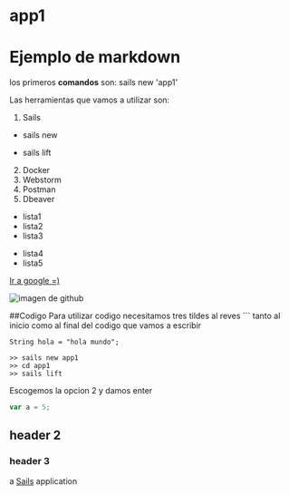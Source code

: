 # app1
# Ejemplo de markdown
los primeros **comandos** son:
sails new 'app1'

Las herramientas que vamos a utilizar son:
1. Sails
  * sails new
  - sails lift
2. Docker
3. Webstorm
4. Postman
5. Dbeaver

- lista1
- lista2
- lista3
* lista4
* lista5

[Ir a google =) ](www.google.com)

![imagen de github](https://assets-cdn.github.com/images/modules/open_graph/github-mark.png)

##Codigo
Para utilizar codigo necesitamos tres tildes al reves ``` tanto al inicio como al final del codigo que vamos a escribir
```
String hola = "hola mundo";
```
```
>> sails new app1
>> cd app1
>> sails lift
```

Escogemos la opcion 2 y damos enter
```javascript
var a = 5;
```
## header 2
### header 3
a [Sails](http://sailsjs.org) application

